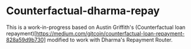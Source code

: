 # Counterfactual-dharma-repay

This is a work-in-progress based on Austin Griffith's (Counterfactual loan repayment)[https://medium.com/gitcoin/counterfactual-loan-repayment-828a59d9b730] modified to work with Dharma's Repayment Router.